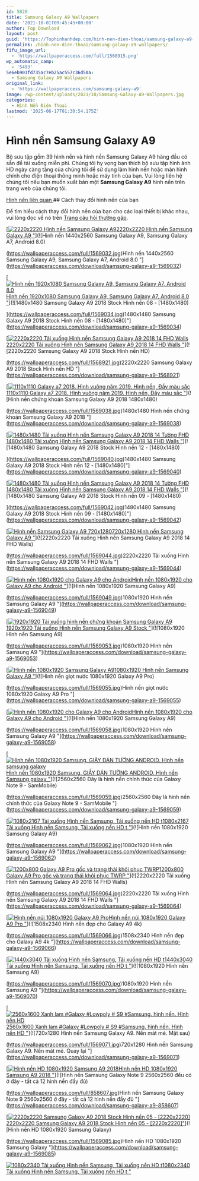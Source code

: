 ```yaml
---
id: 5820
title: Samsung Galaxy A9 Wallpapers
date: '2021-10-01T09:45:45+00:00'
author: Top Download
layout: post
guid: 'https://Tophinhanhdep.com/hinh-nen-dien-thoai/samsung-galaxy-a9-wallpapers/'
permalink: /hinh-nen-dien-thoai/samsung-galaxy-a9-wallpapers/
fifu_image_url:
  - 'https://wallpaperaccess.com/full/1568915.png'
wp_automatic_camp:
  - '5493'
5e6eb903fd735ac7eb25ac557c36d50a:
  - Samsung Galaxy A9 Wallpapers
original_link:
  - 'https://wallpaperaccess.com/samsung-galaxy-a9'
image: /wp-content/uploads/2021/10/Samsung-Galaxy-A9-Wallpapers.jpg
categories:
  - Hình Nền Điện Thoại
lastmod: '2025-06-17T01:30:54.175Z'
---
```

# Hình nền Samsung Galaxy A9

Bộ sưu tập gồm 39 hình nền và hình nền Samsung Galaxy A9 hàng đầu có sẵn để tải xuống miễn phí. Chúng tôi hy vọng bạn thích bộ sưu tập hình ảnh HD ngày càng tăng của chúng tôi để sử dụng làm hình nền hoặc màn hình chính cho điện thoại thông minh hoặc máy tính của bạn. Vui lòng liên hệ chúng tôi nếu bạn muốn xuất bản một **Samsung Galaxy A9** hình nền trên trang web của chúng tôi.

[Hình nền liên quan ](#related) ## Cách thay đổi hình nền của bạn

Để tìm hiểu cách thay đổi hình nền của bạn cho các loại thiết bị khác nhau, vui lòng đọc về nó trên [Trang câu hỏi thường gặp](https://tophinhanhdep.com/faq/).

  
[[![2220x2220 Hình nền Samsung Galaxy A9](https://wallpaperaccess.com/full/1568915.png)2220x2220 Hình nền Samsung Galaxy A9 "](https://wallpaperaccess.com/download/samsung-galaxy-a9-1568915)](![Hình nền 1440x2560 Samsung Galaxy A9, Samsung Galaxy A7, Android 8.0)

(https://wallpaperaccess.com/full/1569032.jpg)Hình nền 1440x2560 Samsung Galaxy A9, Samsung Galaxy A7, Android 8.0 "](https://wallpaperaccess.com/download/samsung-galaxy-a9-1569032)

[[![Hình nền 1920x1080 Samsung Galaxy A9, Samsung Galaxy A7, Android 8.0](https://wallpaperaccess.com/full/1569033.jpg)Hình nền 1920x1080 Samsung Galaxy A9, Samsung Galaxy A7, Android 8.0 "](https://wallpaperaccess.com/download/samsung-galaxy-a9-1569033)](![1480x1480 Samsung Galaxy A9 2018 Stock Hình nền 08 - [1480x1480)

](https://wallpaperaccess.com/full/1569034.jpg)1480x1480 Samsung Galaxy A9 2018 Stock Hình nền 08 - \[1480x1480\]"](https://wallpaperaccess.com/download/samsung-galaxy-a9-1569034)

[[![2220x2220 Tải xuống Hình nền Samsung Galaxy A9 2018 14 FHD Walls](https://wallpaperaccess.com/full/1569035.jpg)2220x2220 Tải xuống Hình nền Samsung Galaxy A9 2018 14 FHD Walls "](https://wallpaperaccess.com/download/samsung-galaxy-a9-1569035)](![2220x2220 Samsung Galaxy A9 2018 Stock Hình nền HD)

(https://wallpaperaccess.com/full/1568921.jpg)2220x2220 Samsung Galaxy A9 2018 Stock Hình nền HD "](https://wallpaperaccess.com/download/samsung-galaxy-a9-1568921)

[[![1110x1110 Galaxy a7 2018. Hình vuông năm 2019. Hình nền, Đầy màu sắc](https://wallpaperaccess.com/full/1569037.jpg)1110x1110 Galaxy a7 2018. Hình vuông năm 2019. Hình nền, Đầy màu sắc "](https://wallpaperaccess.com/download/samsung-galaxy-a9-1569037)](![Hình nền chứng khoán Samsung Galaxy A9 2018 1480x1480)

(https://wallpaperaccess.com/full/1569038.jpg)1480x1480 Hình nền chứng khoán Samsung Galaxy A9 2018 "](https://wallpaperaccess.com/download/samsung-galaxy-a9-1569038)

[[![1480x1480 Tải xuống Hình nền Samsung Galaxy A9 2018 14 Tường FHD](https://wallpaperaccess.com/full/1569039.jpg)1480x1480 Tải xuống Hình nền Samsung Galaxy A9 2018 14 FHD Walls "](https://wallpaperaccess.com/download/samsung-galaxy-a9-1569039)](![1480x1480 Samsung Galaxy A9 2018 Stock Hình nền 12 - [1480x1480)

](https://wallpaperaccess.com/full/1569040.jpg)1480x1480 Samsung Galaxy A9 2018 Stock Hình nền 12 - \[1480x1480\]"](https://wallpaperaccess.com/download/samsung-galaxy-a9-1569040)

[[![1480x1480 Tải xuống Hình nền Samsung Galaxy A9 2018 14 Tường FHD](https://wallpaperaccess.com/full/1569041.jpg)1480x1480 Tải xuống Hình nền Samsung Galaxy A9 2018 14 FHD Walls "](https://wallpaperaccess.com/download/samsung-galaxy-a9-1569041)](![1480x1480 Samsung Galaxy A9 2018 Stock Hình nền 09 - [1480x1480)

](https://wallpaperaccess.com/full/1569042.jpg)1480x1480 Samsung Galaxy A9 2018 Stock Hình nền 09 - \[1480x1480\]"](https://wallpaperaccess.com/download/samsung-galaxy-a9-1569042)

[[![Hình nền Samsung Galaxy A9 720x1280](https://wallpaperaccess.com/full/1569043.jpg)720x1280 Hình nền Samsung Galaxy A9 "](https://wallpaperaccess.com/download/samsung-galaxy-a9-1569043)](![2220x2220 Tải xuống Hình nền Samsung Galaxy A9 2018 14 FHD Walls)

(https://wallpaperaccess.com/full/1569044.jpg)2220x2220 Tải xuống Hình nền Samsung Galaxy A9 2018 14 FHD Walls "](https://wallpaperaccess.com/download/samsung-galaxy-a9-1569044)

[[![Hình nền 1080x1920 cho Galaxy A9 cho Android](https://wallpaperaccess.com/full/1569047.jpg)Hình nền 1080x1920 cho Galaxy A9 cho Android "](https://wallpaperaccess.com/download/samsung-galaxy-a9-1569047)](![Hình nền 1080x1920 Samsung Galaxy A9)

(https://wallpaperaccess.com/full/1569049.jpg)1080x1920 Hình nền Samsung Galaxy A9 "](https://wallpaperaccess.com/download/samsung-galaxy-a9-1569049)

[[![1920x1920 Tải xuống hình nền chứng khoán Samsung Galaxy A9](https://wallpaperaccess.com/full/1569050.jpg)1920x1920 Tải xuống Hình nền Samsung Galaxy A9 Stock "](https://wallpaperaccess.com/download/samsung-galaxy-a9-1569050)](![1080x1920 Hình nền Samsung A9)

(https://wallpaperaccess.com/full/1569053.jpg)1080x1920 Hình nền Samsung A9 "](https://wallpaperaccess.com/download/samsung-galaxy-a9-1569053)

[[![Hình nền 1080x1920 Samsung Galaxy A9](https://wallpaperaccess.com/full/1569054.jpg)1080x1920 Hình nền Samsung Galaxy A9 "](https://wallpaperaccess.com/download/samsung-galaxy-a9-1569054)](![Hình nền giọt nước 1080x1920 Galaxy A9 Pro)

(https://wallpaperaccess.com/full/1569055.jpg)Hình nền giọt nước 1080x1920 Galaxy A9 Pro "](https://wallpaperaccess.com/download/samsung-galaxy-a9-1569055)

[[![Hình nền 1080x1920 cho Galaxy A9 cho Android](https://wallpaperaccess.com/full/1569056.jpg)Hình nền 1080x1920 cho Galaxy A9 cho Android "](https://wallpaperaccess.com/download/samsung-galaxy-a9-1569056)](![Hình nền 1080x1920 Samsung Galaxy A9)

(https://wallpaperaccess.com/full/1569058.jpg)1080x1920 Hình nền Samsung Galaxy A9 "](https://wallpaperaccess.com/download/samsung-galaxy-a9-1569058)

[[![Hình nền 1080x1920 Samsung.  GIẤY DÁN TƯỜNG ANDROID.  Hình nền samsung galaxy](https://wallpaperaccess.com/full/790995.jpg)Hình nền 1080x1920 Samsung. GIẤY DÁN TƯỜNG ANDROID. Hình nền Samsung galaxy "](https://wallpaperaccess.com/download/samsung-galaxy-a9-790995)](![2560x2560 Đây là hình nền chính thức của Galaxy Note 9 - SamMobile)

(https://wallpaperaccess.com/full/1569059.jpg)2560x2560 Đây là hình nền chính thức của Galaxy Note 9 - SamMobile "](https://wallpaperaccess.com/download/samsung-galaxy-a9-1569059)

[[![1080x2167 Tải xuống Hình nền Samsung, Tải xuống nền HD t](https://wallpaperaccess.com/full/1569061.jpg)1080x2167 Tải xuống Hình nền Samsung, Tải xuống nền HD t "](https://wallpaperaccess.com/download/samsung-galaxy-a9-1569061)](![Hình nền 1080x1920 Samsung Galaxy A9)

(https://wallpaperaccess.com/full/1569062.jpg)1080x1920 Hình nền Samsung Galaxy A9 "](https://wallpaperaccess.com/download/samsung-galaxy-a9-1569062)

[[![1200x800 Galaxy A9 Pro gốc và trạng thái khôi phục TWRP](https://wallpaperaccess.com/full/1569063.jpg)1200x800 Galaxy A9 Pro gốc và trạng thái khôi phục TWRP "](https://wallpaperaccess.com/download/samsung-galaxy-a9-1569063)](![2220x2220 Tải xuống Hình nền Samsung Galaxy A9 2018 14 FHD Walls)

(https://wallpaperaccess.com/full/1569064.jpg)2220x2220 Tải xuống Hình nền Samsung Galaxy A9 2018 14 FHD Walls "](https://wallpaperaccess.com/download/samsung-galaxy-a9-1569064)

[[![Hình nền núi 1080x1920 Galaxy A9 Pro](https://wallpaperaccess.com/full/1569065.jpg)Hình nền núi 1080x1920 Galaxy A9 Pro "](https://wallpaperaccess.com/download/samsung-galaxy-a9-1569065)](![1508x2340 Hình nền đẹp cho Galaxy A9 4k)

(https://wallpaperaccess.com/full/1569066.jpg)1508x2340 Hình nền đẹp cho Galaxy A9 4k "](https://wallpaperaccess.com/download/samsung-galaxy-a9-1569066)

[[![1440x3040 Tải xuống Hình nền Samsung, Tải xuống nền HD t](https://wallpaperaccess.com/full/1569069.jpg)1440x3040 Tải xuống Hình nền Samsung, Tải xuống nền HD t "](https://wallpaperaccess.com/download/samsung-galaxy-a9-1569069)](![1080x1920 Hình nền Samsung A9)

(https://wallpaperaccess.com/full/1569070.jpg)1080x1920 Hình nền Samsung A9 "](https://wallpaperaccess.com/download/samsung-galaxy-a9-1569070)

[[![2560x1600 Xanh lam #Galaxy #Lowpoly # S9 #Samsung.  hình nền.  Hình nền HD](https://wallpaperaccess.com/full/783765.jpg)2560x1600 Xanh lam #Galaxy #Lowpoly # S9 #Samsung. hình nền. Hình nền HD "](https://wallpaperaccess.com/download/samsung-galaxy-a9-783765)](![720x1280 Hình nền Samsung Galaxy A9.  Nền mát mẻ.  Mặt sau)

(https://wallpaperaccess.com/full/1569071.jpg)720x1280 Hình nền Samsung Galaxy A9. Nền mát mẻ. Quay lại "](https://wallpaperaccess.com/download/samsung-galaxy-a9-1569071)

[[![Hình nền HD 1080x1920 Samsung A9 2018](https://wallpaperaccess.com/full/1569075.jpg)Hình nền HD 1080x1920 Samsung A9 2018 "](https://wallpaperaccess.com/download/samsung-galaxy-a9-1569075)](![Hình nền Samsung Galaxy Note 9 2560x2560 đều có ở đây - tất cả 12 hình nền đầy đủ)

(https://wallpaperaccess.com/full/858607.jpg)Hình nền Samsung Galaxy Note 9 2560x2560 ở đây - tất cả 12 hình nền đầy đủ "](https://wallpaperaccess.com/download/samsung-galaxy-a9-858607)

[[![2220x2220 Samsung Galaxy A9 2018 Stock Hình nền 05 - [2220x2220]](https://wallpaperaccess.com/full/1569084.jpg)2220x2220 Samsung Galaxy A9 2018 Stock Hình nền 05 - \[2220x2220\]"](https://wallpaperaccess.com/download/samsung-galaxy-a9-1569084)](![Hình nền HD 1080x1920 Samsung Galaxy)

(https://wallpaperaccess.com/full/1569085.jpg)Hình nền HD 1080x1920 Samsung Galaxy "](https://wallpaperaccess.com/download/samsung-galaxy-a9-1569085)

[![1080x2340 Tải xuống Hình nền Samsung, Tải xuống nền HD t](https://wallpaperaccess.com/full/1569119.jpg)1080x2340 Tải xuống Hình nền Samsung, Tải xuống nền HD t " ](https://wallpaperaccess.com/download/samsung-galaxy-a9-1569119)
